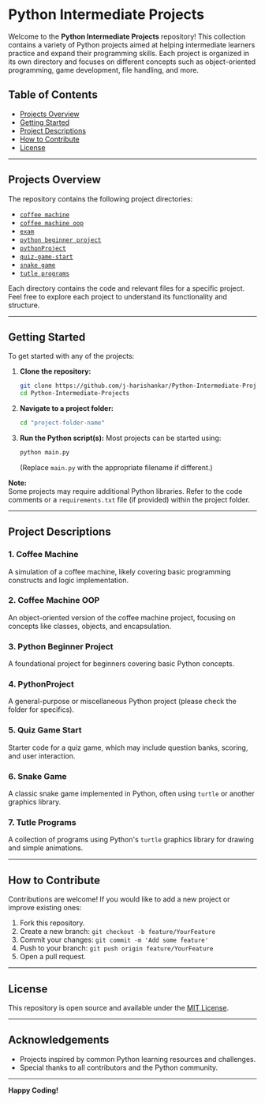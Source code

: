 # Python Intermediate Projects

Welcome to the **Python Intermediate Projects** repository! This collection contains a variety of Python projects aimed at helping intermediate learners practice and expand their programming skills. Each project is organized in its own directory and focuses on different concepts such as object-oriented programming, game development, file handling, and more.

## Table of Contents

- [Projects Overview](#projects-overview)
- [Getting Started](#getting-started)
- [Project Descriptions](#project-descriptions)
- [How to Contribute](#how-to-contribute)
- [License](#license)

---

## Projects Overview

The repository contains the following project directories:

- [`coffee machine`](./coffee%20machine)
- [`coffee machine oop`](./coffee%20machine%20oop)
- [`exam`](./exam)
- [`python beginner project`](./python%20beginner%20project)
- [`pythonProject`](./pythonProject)
- [`quiz-game-start`](./quiz-game-start)
- [`snake game`](./snake%20game)
- [`tutle programs`](./tutle%20programs)

Each directory contains the code and relevant files for a specific project. Feel free to explore each project to understand its functionality and structure.

---

## Getting Started

To get started with any of the projects:

1. **Clone the repository:**
   ```bash
   git clone https://github.com/j-harishankar/Python-Intermediate-Projects.git
   cd Python-Intermediate-Projects
   ```

2. **Navigate to a project folder:**
   ```bash
   cd "project-folder-name"
   ```

3. **Run the Python script(s):**
   Most projects can be started using:
   ```bash
   python main.py
   ```
   (Replace `main.py` with the appropriate filename if different.)

**Note:**  
Some projects may require additional Python libraries. Refer to the code comments or a `requirements.txt` file (if provided) within the project folder.

---

## Project Descriptions

### 1. Coffee Machine
A simulation of a coffee machine, likely covering basic programming constructs and logic implementation.

### 2. Coffee Machine OOP
An object-oriented version of the coffee machine project, focusing on concepts like classes, objects, and encapsulation.

### 3. Python Beginner Project
A foundational project for beginners covering basic Python concepts.

### 4. PythonProject
A general-purpose or miscellaneous Python project (please check the folder for specifics).

### 5. Quiz Game Start
Starter code for a quiz game, which may include question banks, scoring, and user interaction.

### 6. Snake Game
A classic snake game implemented in Python, often using `turtle` or another graphics library.

### 7. Tutle Programs
A collection of programs using Python's `turtle` graphics library for drawing and simple animations.

---

## How to Contribute

Contributions are welcome! If you would like to add a new project or improve existing ones:

1. Fork this repository.
2. Create a new branch: `git checkout -b feature/YourFeature`
3. Commit your changes: `git commit -m 'Add some feature'`
4. Push to your branch: `git push origin feature/YourFeature`
5. Open a pull request.

---

## License

This repository is open source and available under the [MIT License](LICENSE).

---

## Acknowledgements

- Projects inspired by common Python learning resources and challenges.
- Special thanks to all contributors and the Python community.

---

**Happy Coding!**
